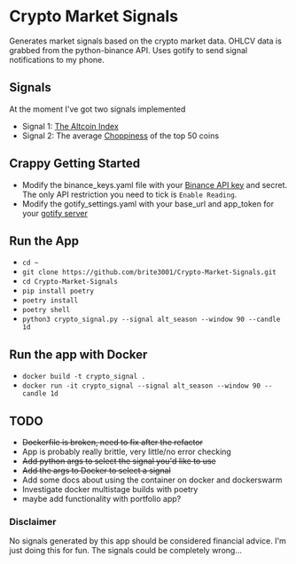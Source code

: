 # Crypto Market Signals
Generates market signals based on the crypto market data. OHLCV data is grabbed from the python-binance API. Uses gotify to send signal notifications to my phone.


## Signals
At the moment I've got two signals implemented
- Signal 1: [The Altcoin Index](https://www.blockchaincenter.net/en/altcoin-season-index/)
- Signal 2: The average [Choppiness](https://www.tradingview.com/support/solutions/43000501980-choppiness-index-chop/) of the top 50 coins


## Crappy Getting Started
- Modify the binance_keys.yaml file with your [Binance API key](https://www.binance.com/en/support/faq/how-to-create-api-keys-on-binance-360002502072) and secret. The only API restriction you need to tick is `Enable Reading`.
- Modify the gotify_settings.yaml with your base_url and app_token for your [gotify server](https://gotify.net/docs/install)

## Run the App
- `cd ~`
- `git clone https://github.com/brite3001/Crypto-Market-Signals.git`
- `cd Crypto-Market-Signals`
- `pip install poetry`
- `poetry install`
- `poetry shell`
- `python3 crypto_signal.py --signal alt_season --window 90 --candle 1d`

## Run the app with Docker
- `docker build -t crypto_signal .`
- `docker run -it crypto_signal --signal alt_season --window 90 --candle 1d`

## TODO
- ~~Dockerfile is broken, need to fix after the refactor~~
- App is probably really brittle, very little/no error checking
- ~~Add python args to select the signal you'd like to use~~
- ~~Add the args to Docker to select a signal~~
- Add some docs about using the container on docker and dockerswarm
- Investigate docker multistage builds with poetry
- maybe add functionality with portfolio app?

### Disclaimer
No signals generated by this app should be considered financial advice. I'm just doing this for fun. The signals could be completely wrong...